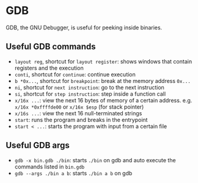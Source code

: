 # GDB

GDB, the GNU Debugger, is useful for peeking inside binaries.

## Useful GDB commands
- `layout reg`, shortcut for `layout register`: shows windows that contain
  registers and the execution
- `conti`, shortcut for `continue`: continue execution
- `b *0x...`, shortcut for `breakpoint`: break at the memory address `0x...`
- `ni`, shortcut for `next instruction`: go to the next instruction
- `si`, shortcut for `step instruction`: step inside a function call
- `x/16x ...`: view the next 16 bytes of memory of a certain address. e.g.
  `x/16x *0xffffde00` or `x/16x $esp` (for stack pointer)
- `x/16s ...`: view the next 16 null-terminated strings
- `start`: runs the program and breaks in the entrypoint
- `start < ...`: starts the program with input from a certain file

## Useful GDB args
- `gdb -x bin.gdb ./bin`: starts `./bin` on gdb and auto execute the commands
  listed in `bin.gdb`
- `gdb --args ./bin a b`: starts `./bin a b` on gdb
